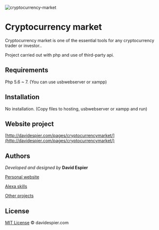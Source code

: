 ![cryptocurrency-market](http://davidespier.com/github/crypt.jpg)

# Cryptocurrency market

Cryptocurrency market is one of the essential tools for any cryptocurrency trader or investor..

Project carried out with php and use of third-party api.

## Requirements

Php 5.6 ~ 7. (You can use usbwebserver or xampp)

## Installation

No installation. (Copy files to hosting, usbwebserver or xampp and run)


## Website project

[http://davidespier.com/pages/cryptocurrencymarket/](http://davidespier.com/pages/cryptocurrencymarket/)


## Authors

 *Developed and designed by*  **David Espier**


[Personal website](https://davidespier.com)

[Alexa skills](https://www.amazon.es/s?k=davidespier&i=alexa-skills)
        
[Other projects](https://github.com/davidespier?tab=repositories)


## License


[MIT License](https://choosealicense.com/licenses/mit/) © davidespier.com
